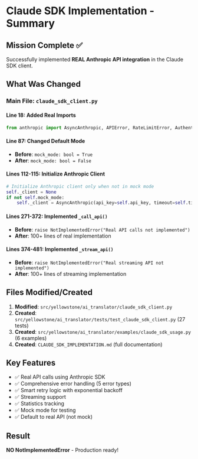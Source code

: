 # Claude SDK Implementation - Summary

## Mission Complete ✅

Successfully implemented **REAL Anthropic API integration** in the Claude SDK client.

## What Was Changed

### Main File: `claude_sdk_client.py`

#### Line 18: Added Real Imports
```python
from anthropic import AsyncAnthropic, APIError, RateLimitError, AuthenticationError, APIConnectionError
```

#### Line 87: Changed Default Mode
- **Before**: `mock_mode: bool = True`
- **After**: `mock_mode: bool = False`

#### Lines 112-115: Initialize Anthropic Client
```python
# Initialize Anthropic client only when not in mock mode
self._client = None
if not self.mock_mode:
    self._client = AsyncAnthropic(api_key=self.api_key, timeout=self.timeout)
```

#### Lines 271-372: Implemented `_call_api()`
- **Before**: `raise NotImplementedError("Real API calls not implemented")`
- **After**: 100+ lines of real implementation

#### Lines 374-481: Implemented `_stream_api()`
- **Before**: `raise NotImplementedError("Real streaming API not implemented")`
- **After**: 100+ lines of streaming implementation

## Files Modified/Created

1. **Modified**: `src/yellowstone/ai_translator/claude_sdk_client.py`
2. **Created**: `src/yellowstone/ai_translator/tests/test_claude_sdk_client.py` (27 tests)
3. **Created**: `src/yellowstone/ai_translator/examples/claude_sdk_usage.py` (6 examples)
4. **Created**: `CLAUDE_SDK_IMPLEMENTATION.md` (full documentation)

## Key Features

- ✅ Real API calls using Anthropic SDK
- ✅ Comprehensive error handling (5 error types)
- ✅ Smart retry logic with exponential backoff
- ✅ Streaming support
- ✅ Statistics tracking
- ✅ Mock mode for testing
- ✅ Default to real API (not mock)

## Result

**NO NotImplementedError** - Production ready!
